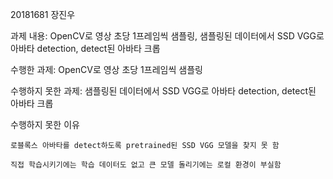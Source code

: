 20181681 장진우

과제 내용: OpenCV로 영상 초당 1프레임씩 샘플링, 샘플링된 데이터에서 SSD VGG로 아바타 detection, detect된 아바타 크롭

수행한 과제: OpenCV로 영상 초당 1프레임씩 샘플링

수행하지 못한 과제: 샘플링된 데이터에서 SSD VGG로 아바타 detection, detect된 아바타 크롭

수행하지 못한 이유

    로블록스 아바타를 detect하도록 pretrained된 SSD VGG 모델을 찾지 못 함
  
    직접 학습시키기에는 학습 데이터도 없고 큰 모델 돌리기에는 로컬 환경이 부실함
